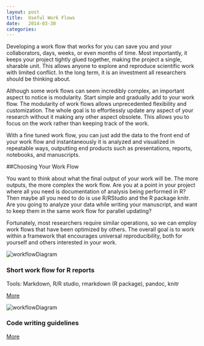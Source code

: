 ```yaml
---
layout: post
title:  Useful Work Flows
date:   2014-03-30 
categories: 
---
```


Developing a work flow that works for you can save you and your collaborators, days, weeks, or even months of time.  Most importantly, it keeps your project tightly glued together, making the project a single, sharable unit.  This allows anyone to explore and reproduce scientific work with limited conflict. In the long term, it is an investment all researchers should be thinking about.  

Although some work flows can seem incredibly complex, an important aspect to notice is modularity.  Start simple and gradually add to your work flow.  The modularity of work flows allows unprecedented flexibility and customization.  The whole goal is to effortlessly update any aspect of your research without it making any other aspect obsolete.  This allows you to focus on the work rather than keeping track of the work.  

With a fine tuned work flow, you can just add the data to the front end of your work flow and instantaneously it is analyzed and visualized in repeatable ways, outputting end products such as presentations, reports, notebooks, and manuscripts. 

##Choosing Your Work Flow

You want to think about what the final output of your work will be.  The more outputs, the more complex the work flow.  Are you at a point in your project where all you need is documentation of analysis being performed in R?  Then maybe all you need to do is use R/RStudio and the R package knitr.  Are you going to analyze your data while writing your manuscript, and want to keep them in the same work flow for parallel updating? 

Fortunately, most researchers require similar operations, so we can employ work flows that have been optimized by others. The overall goal is to work within a framework that encourages universal reproducibility, both for yourself and others interested in your work. 

<div class="row">
  <div class="col-sm-6 col-md-4">
    <div class="thumbnail">
      <img src="{{ site.baseurl }}/assets/img/workflow01.png" alt="workflowDiagram">
      <div class="caption">
        <h3>Short work flow for R reports</h3>
        <p>Tools: Markdown, R/R studio, rmarkdown (R package), pandoc, knitr </p>
        <p><a href="{{ site.baseurl }}/sections/workflows/workflow1" class="btn btn-primary" role="button">More</a></p>
      </div>
    </div>
  </div>
  <div class="col-sm-6 col-md-4">
    <div class="thumbnail">
      <img src="{{ site.baseurl }}/assets/img/workflow01.png" alt="workflowDiagram">
      <div class="caption">
        <h3>Code writing guidelines</h3>
        <p><a href="{{ site.baseurl }}/sections/workflows/codeWritingGuidelines" class="btn btn-primary" role="button">More</a></p>
      </div>
    </div>
  </div>
</div>
